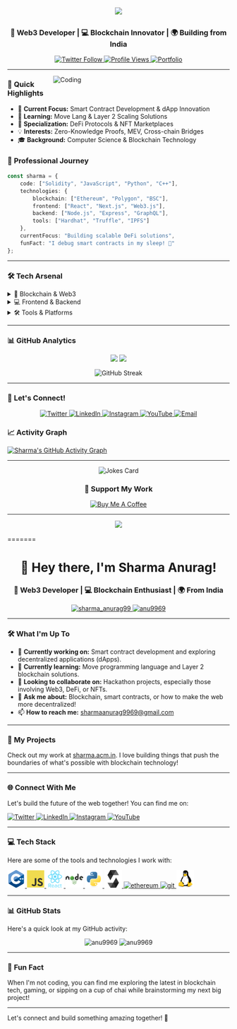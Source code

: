 
<h1 align="center">
  <img src="https://readme-typing-svg.herokuapp.com/?lines=👋+Hey+there,+I'm+Sharma!;Welcome+to+my+GitHub+Space!&center=true&size=25">
</h1>

<h3 align="center">🚀 Web3 Developer | 💻 Blockchain Innovator | 🌍 Building from India</h3>

<p align="center">
  <a href="https://x.com/sharma_anurag99">
    <img src="https://img.shields.io/twitter/follow/sharma_anurag99?logo=twitter&style=for-the-badge" alt="Twitter Follow"/>
  </a>
  <a href="https://github.com/anu9969">
    <img src="https://komarev.com/ghpvc/?username=anu9969&label=Profile%20views&color=0e75b6&style=for-the-badge" alt="Profile Views"/>
  </a>
  <a href="https://sharma.acmsscbs.in">
    <img src="https://img.shields.io/badge/Portfolio-sharma.acm.in-blue?style=for-the-badge&logo=google-chrome&logoColor=white" alt="Portfolio"/>
  </a>
</p>

---

<img align="right" alt="Coding" width="400" src="https://media.giphy.com/media/f3iwJFOVOwuy7K6FFw/giphy.gif"/>

### 🎯 **Quick Highlights**
- 🔭 **Current Focus:** Smart Contract Development & dApp Innovation
- 🌱 **Learning:** Move Lang & Layer 2 Scaling Solutions
- 🚀 **Specialization:** DeFi Protocols & NFT Marketplaces
- 💡 **Interests:** Zero-Knowledge Proofs, MEV, Cross-chain Bridges
- 🎓 **Background:** Computer Science & Blockchain Technology

### 💼 **Professional Journey**
```typescript
const sharma = {
    code: ["Solidity", "JavaScript", "Python", "C++"],
    technologies: {
        blockchain: ["Ethereum", "Polygon", "BSC"],
        frontend: ["React", "Next.js", "Web3.js"],
        backend: ["Node.js", "Express", "GraphQL"],
        tools: ["Hardhat", "Truffle", "IPFS"]
    },
    currentFocus: "Building scalable DeFi solutions",
    funFact: "I debug smart contracts in my sleep! 💭"
};
```

---

### 🛠️ **Tech Arsenal**

<details>
<summary>🔮 Blockchain & Web3</summary>
<br>
  
![Ethereum](https://img.shields.io/badge/-Ethereum-3C3C3D?style=for-the-badge&logo=Ethereum&logoColor=white)
![Solidity](https://img.shields.io/badge/-Solidity-363636?style=for-the-badge&logo=solidity&logoColor=white)
![Web3.js](https://img.shields.io/badge/-Web3.js-F16822?style=for-the-badge&logo=web3.js&logoColor=white)
![IPFS](https://img.shields.io/badge/-IPFS-65C2CB?style=for-the-badge&logo=ipfs&logoColor=white)
  
</details>

<details>
<summary>💻 Frontend & Backend</summary>
<br>

![React](https://img.shields.io/badge/-React-61DAFB?style=for-the-badge&logo=react&logoColor=black)
![Node.js](https://img.shields.io/badge/-Node.js-339933?style=for-the-badge&logo=node.js&logoColor=white)
![JavaScript](https://img.shields.io/badge/-JavaScript-F7DF1E?style=for-the-badge&logo=javascript&logoColor=black)
![Python](https://img.shields.io/badge/-Python-3776AB?style=for-the-badge&logo=python&logoColor=white)

</details>

<details>
<summary>🛠️ Tools & Platforms</summary>
<br>

![Git](https://img.shields.io/badge/-Git-F05032?style=for-the-badge&logo=git&logoColor=white)
![Linux](https://img.shields.io/badge/-Linux-FCC624?style=for-the-badge&logo=linux&logoColor=black)
![VS Code](https://img.shields.io/badge/-VS%20Code-007ACC?style=for-the-badge&logo=visual-studio-code&logoColor=white)


</details>

---

### 📊 **GitHub Analytics**


<p align="center">
  <img height="180em" src="https://github-readme-stats.vercel.app/api?username=anu9969&show_icons=true&theme=radical"/>
  <img height="180em" src="https://github-readme-stats.vercel.app/api/top-langs/?username=anu9969&layout=compact&theme=radical"/>
</p>

<p align="center">
  <img src="https://github-readme-streak-stats.herokuapp.com/?user=anu9969&theme=radical" alt="GitHub Streak"/>
</p>

---

### 🤝 **Let's Connect!**

<p align="center">
  <a href="https://twitter.com/sharma_anurag99">
    <img src="https://img.shields.io/badge/Twitter-1DA1F2?style=for-the-badge&logo=twitter&logoColor=white" alt="Twitter"/>
  </a>
  <a href="https://linkedin.com/in/sharma-anurag-umeshc">
    <img src="https://img.shields.io/badge/LinkedIn-0077B5?style=for-the-badge&logo=linkedin&logoColor=white" alt="LinkedIn"/>
  </a>
  <a href="https://instagram.com/catalyst_anu">
    <img src="https://img.shields.io/badge/Instagram-E4405F?style=for-the-badge&logo=instagram&logoColor=white" alt="Instagram"/>
  </a>
  <a href="https://www.youtube.com/c/codewithsharma">
    <img src="https://img.shields.io/badge/YouTube-FF0000?style=for-the-badge&logo=youtube&logoColor=white" alt="YouTube"/>
  </a>
  <a href="mailto:sharmaanurag9969@gmail.com">
    <img src="https://img.shields.io/badge/Email-D14836?style=for-the-badge&logo=gmail&logoColor=white" alt="Email"/>
  </a>
</p>

### 📈 **Activity Graph**
[![Sharma's GitHub Activity Graph](https://activity-graph.herokuapp.com/graph?username=anu9969&theme=redical)](https://github.com/anu9969)

---

<p align="center">
  <img src="https://readme-jokes.vercel.app/api" alt="Jokes Card"/>
</p>

<h3 align="center">🎯 Support My Work</h3>
<p align="center">
  <a href="https://www.buymeacoffee.com/sharmaanurag">
    <img src="https://img.shields.io/badge/Buy%20Me%20a%20Coffee-ffdd00?style=for-the-badge&logo=buy-me-a-coffee&logoColor=black" alt="Buy Me A Coffee"/>
  </a>
</p>

---

<p align="center">
  <img src="https://capsule-render.vercel.app/api?type=waving&color=gradient&height=100&section=footer"/>
</p>
=======
<h1 align="center">👋 Hey there, I'm Sharma Anurag!</h1>
<h3 align="center">🚀 Web3 Developer | 💻 Blockchain Enthusiast | 🌍 From India</h3>

<p align="center">
  <a href="https://twitter.com/sharma_anurag99" target="blank">
    <img src="https://img.shields.io/twitter/follow/sharma_anurag99?logo=twitter&style=for-the-badge" alt="sharma_anurag99" />
  </a>
  <a href="https://github.com/anu9969" target="blank">
    <img src="https://komarev.com/ghpvc/?username=anu9969&label=Profile%20views&color=0e75b6&style=for-the-badge" alt="anu9969" />
  </a>
</p>

---

### 🛠️ **What I'm Up To**
- 🔭 **Currently working on:** Smart contract development and exploring decentralized applications (dApps).
- 🌱 **Currently learning:** Move programming language and Layer 2 blockchain solutions.
- 👯 **Looking to collaborate on:** Hackathon projects, especially those involving Web3, DeFi, or NFTs.
- 💬 **Ask me about:** Blockchain, smart contracts, or how to make the web more decentralized!
- 📫 **How to reach me:** [sharmaanurag9969@gmail.com](mailto:sharmaanurag9969@gmail.com)

---

### 🚀 **My Projects**
Check out my work at [sharma.acm.in](https://sharma.acmsscbs.in). I love building things that push the boundaries of what's possible with blockchain technology!

---

### 🌐 **Connect With Me**
Let's build the future of the web together! You can find me on:

<p align="left">
  <a href="https://twitter.com/sharma_anurag99" target="blank">
    <img src="https://img.shields.io/badge/Twitter-1DA1F2?style=for-the-badge&logo=twitter&logoColor=white" alt="Twitter" />
  </a>
  <a href="https://linkedin.com/in/sharma-anurag-umesh" target="blank">
    <img src="https://img.shields.io/badge/LinkedIn-0077B5?style=for-the-badge&logo=linkedin&logoColor=white" alt="LinkedIn" />
  </a>
  <a href="https://instagram.com/catalyst_anu" target="blank">
    <img src="https://img.shields.io/badge/Instagram-E4405F?style=for-the-badge&logo=instagram&logoColor=white" alt="Instagram" />
  </a>
  <a href="https://www.youtube.com/c/codewithsharma" target="blank">
    <img src="https://img.shields.io/badge/YouTube-FF0000?style=for-the-badge&logo=youtube&logoColor=white" alt="YouTube" />
  </a>
</p>

---

### 💻 **Tech Stack**
Here are some of the tools and technologies I work with:

<p align="left">
  <a href="https://www.w3schools.com/cpp/" target="_blank" rel="noreferrer">
    <img src="https://raw.githubusercontent.com/devicons/devicon/master/icons/cplusplus/cplusplus-original.svg" alt="cplusplus" width="40" height="40"/>
  </a>
  <a href="https://developer.mozilla.org/en-US/docs/Web/JavaScript" target="_blank" rel="noreferrer">
    <img src="https://raw.githubusercontent.com/devicons/devicon/master/icons/javascript/javascript-original.svg" alt="javascript" width="40" height="40"/>
  </a>
  <a href="https://reactjs.org/" target="_blank" rel="noreferrer">
    <img src="https://raw.githubusercontent.com/devicons/devicon/master/icons/react/react-original-wordmark.svg" alt="react" width="40" height="40"/>
  </a>
  <a href="https://nodejs.org" target="_blank" rel="noreferrer">
    <img src="https://raw.githubusercontent.com/devicons/devicon/master/icons/nodejs/nodejs-original-wordmark.svg" alt="nodejs" width="40" height="40"/>
  </a>
  <a href="https://www.python.org" target="_blank" rel="noreferrer">
    <img src="https://raw.githubusercontent.com/devicons/devicon/master/icons/python/python-original.svg" alt="python" width="40" height="40"/>
  </a>
  <a href="https://soliditylang.org/" target="_blank" rel="noreferrer">
    <img src="https://raw.githubusercontent.com/devicons/devicon/master/icons/solidity/solidity-original.svg" alt="solidity" width="40" height="40"/>
  </a>
  <a href="https://ethereum.org/" target="_blank" rel="noreferrer">
    <img src="https://raw.githubusercontent.com/devicons/devicon/master/icons/ethereum/ethereum-original.svg" alt="ethereum" width="40" height="40"/>
  </a>
  <a href="https://git-scm.com/" target="_blank" rel="noreferrer">
    <img src="https://www.vectorlogo.zone/logos/git-scm/git-scm-icon.svg" alt="git" width="40" height="40"/>
  </a>
  <a href="https://www.linux.org/" target="_blank" rel="noreferrer">
    <img src="https://raw.githubusercontent.com/devicons/devicon/master/icons/linux/linux-original.svg" alt="linux" width="40" height="40"/>
  </a>
</p>

---

### 📊 **GitHub Stats**
Here's a quick look at my GitHub activity:

<p align="center">
  <img src="https://github-readme-stats.vercel.app/api?username=anu9969&show_icons=true&theme=radical" alt="anu9969" />
  <img src="https://github-readme-stats.vercel.app/api/top-langs?username=anu9969&layout=compact&theme=radical" alt="anu9969" />
</p>

---

### 🎉 **Fun Fact**
When I'm not coding, you can find me exploring the latest in blockchain tech, gaming, or sipping on a cup of chai while brainstorming my next big project!

---

Let's connect and build something amazing together! 🚀



